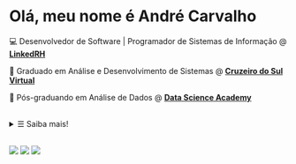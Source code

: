 # Olá, meu nome é André Carvalho

💻 Desenvolvedor de Software | Programador de Sistemas de Informação @ <strong><a href="https://www.linkedin.com/company/linked-rh/mycompany/" target="_blank">LinkedRH</a></strong>

📒 Graduado em Análise e Desenvolvimento de Sistemas @ <strong><a href="https://www.cruzeirodosulvirtual.com.br/graduacao/analise-e-desenvolvimento-de-sistemas/" target="_blank">Cruzeiro do Sul Virtual</a></strong>

🎲 Pós-graduando em Análise de Dados @ <strong><a href="https://www.datascienceacademy.com.br/bundle/pos-graduacao-em-analise-de-dados" target="_blank">Data Science Academy</a></strong>

<br>

<details>
   <summary> &#9776; Saiba mais!</summary>

<br>

<a href="https://github.com/andre-alck?tab=repositories&language=Java" target="_blank" rel="noopener noreferrer"><img alt="Java" src="https://img.shields.io/badge/Java-068d9d"></a>
<a href="https://github.com/andre-alck?tab=repositories&language=Java" target="_blank" rel="noopener noreferrer"><img alt="SpringBoot" src="https://img.shields.io/badge/SpringBoot-75E6DA"></a>
<a href="https://github.com/andre-alck/mysql-comece-com-o-principal-banco-de-dados-open-source-do-mercado" target="_blank" rel="noopener noreferrer"><img alt="MySQL" src="https://img.shields.io/badge/MySQL-53599A"></a>
<a href="https://github.com/andre-alck?tab=repositories" target="_blank" rel="noopener noreferrer"><img alt="Git" src="https://img.shields.io/badge/Git-6D9DC5"></a>
<a href="https://github.com/andre-alck?tab=repositories" target="_blank" rel="noopener noreferrer"><img alt="GCP" src="https://img.shields.io/badge/GCP-189AB4"></a>

![](https://github-readme-stats.vercel.app/api?username=andre-alck&count_private=true&show_icons=true)

</details>

<br>

[![](https://img.shields.io/badge/linktree-39E09B?style=flat-square&logo=linktree&logoColor=white)](https://linktr.ee/andre.alck)
[![](https://img.shields.io/badge/-LinkedIn-blue?style=flat-square&logo=Linkedin&logoColor=white&link=https://www.linkedin.com/in/andr%C3%A9-santos-alckmin-de-carvalho-356a52206/)](https://www.linkedin.com/in/andre-alckmin/)
[![](https://img.shields.io/badge/-Gmail-c14438?style=flat-square&logo=Gmail&logoColor=white&link=mailto:andrealck1@gmail.com)](mailto:andrealck1@gmail.com)
